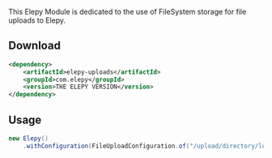 This Elepy Module is dedicated to the use of FileSystem storage for file uploads to Elepy.


## Download

```xml
<dependency>
    <artifactId>elepy-uploads</artifactId>
    <groupId>com.elepy</groupId>
    <version>THE ELEPY VERSION</version>
</dependency>
```

## Usage
```java
new Elepy()
    .withConfiguration(FileUploadConfiguration.of("/upload/directory/location"))
```